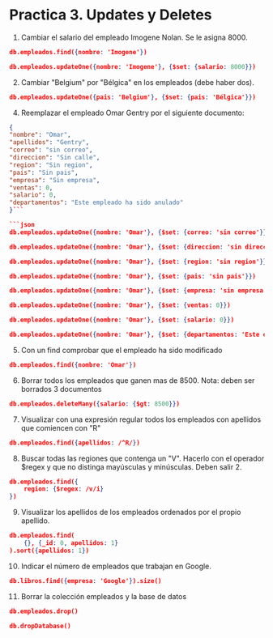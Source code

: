 # Practica 3. Updates y Deletes

1. Cambiar el salario del empleado Imogene Nolan. Se le asigna 8000.

```json
db.empleados.find({nombre: 'Imogene'})
```

```json
db.empleados.updateOne({nombre: 'Imogene'}, {$set: {salario: 8000}})
```

2. Cambiar "Belgium" por "Bélgica" en los empleados (debe haber dos).

```json
db.empleados.updateOne({pais: 'Belgium'}, {$set: {pais: 'Bélgica'}})
```

4. Reemplazar el empleado Omar Gentry por el siguiente documento:

```json
{
"nombre": "Omar",
"apellidos": "Gentry",
"correo": "sin correo",
"direccion": "Sin calle",
"region": "Sin region",
"pais": "Sin pais",
"empresa": "Sin empresa",
"ventas": 0,
"salario": 0,
"departamentos": "Este empleado ha sido anulado"
}```

```json
db.empleados.updateOne({nombre: 'Omar'}, {$set: {correo: 'sin correo'}})

db.empleados.updateOne({nombre: 'Omar'}, {$set: {direccion: 'sin direccion'}})

db.empleados.updateOne({nombre: 'Omar'}, {$set: {region: 'sin region'}})

db.empleados.updateOne({nombre: 'Omar'}, {$set: {pais: 'sin pais'}})

db.empleados.updateOne({nombre: 'Omar'}, {$set: {empresa: 'sin empresa'}})

db.empleados.updateOne({nombre: 'Omar'}, {$set: {ventas: 0}})

db.empleados.updateOne({nombre: 'Omar'}, {$set: {salario: 0}})

db.empleados.updateOne({nombre: 'Omar'}, {$set: {departamentos: 'Este empleado ha sido anulado'}})
```

5. Con un find comprobar que el empleado ha sido modificado

```json
db.empleados.find({nombre: 'Omar'})
```

6. Borrar todos los empleados que ganen mas de 8500. Nota: deben ser borrados 3 documentos

```json
db.empleados.deleteMany({salario: {$gt: 8500}})
```

7. Visualizar con una expresión regular todos los empleados con apellidos que comiencen con "R"

```json
db.empleados.find({apellidos: /^R/})
```

8. Buscar todas las regiones que contenga un "V". Hacerlo con el operador $regex y que no distinga mayúsculas y minúsculas. Deben salir 2.

```json
db.empleados.find({
    region: {$regex: /v/i}
})
```

9. Visualizar los apellidos de los empleados ordenados por el propio apellido.

```json
db.empleados.find(
    {}, {_id: 0, apellidos: 1}
).sort({apellidos: 1})
```

10. Indicar el número de empleados que trabajan en Google.

```json
db.libros.find({empresa: 'Google'}).size()
```
11. Borrar la colección empleados y la base de datos

```json
db.empleados.drop()
```

```json
db.dropDatabase()
```